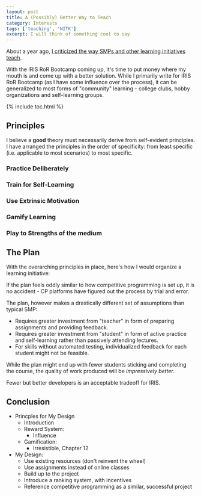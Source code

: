 ```yaml
---
layout: post
title: A (Possibly) Better Way to Teach
category: Interests
tags: ['teaching', 'NITK']
excerpt: I will think of something cool to say
---
```


About a year ago, [I criticized the way SMPs and other learning
initiatives teach](/).  

With the IRIS RoR Bootcamp coming up, it's time to put money where my
mouth is and come up with a better solution. While I primarily write for
IRIS RoR Bootcamp (as I have some influence over the process), it can be
generalized to most forms of "community" learning - college clubs, hobby
organizations and self-learning groups.

{% include toc.html %}

## Principles

I believe a **good** theory must necessarily derive from self-evident
principles. I have arranged the principles in the order of specificity:
from least specific (i.e. applicable to most scenarios) to most
specific.

### Practice Deliberately

### Train for Self-Learning

### Use Extrinsic Motivation

### Gamify Learning

### Play to Strengths of the medium

## The Plan

With the overarching principles in place, here's how I would organize a
learning initiative:

If the plan feels oddly similar to how competitive programming is set up,
it is no accident - CP platforms have figured out the process by trial
and error.

The plan, however makes a drastically different set of assumptions than
typical SMP:
- Requires greater investment from "teacher" in form of preparing
  assignments and providing feedback.
- Requires greater investment from "student" in form of active
  practice and self-learning rather than passively attending lectures.
- For skills without automated testing, individualized feedback for each
  student might not be feasible.

While the plan might end up with fewer students sticking and completing
the course, the quality of work produced will be _impressively better_.

Fewer but better developers is an acceptable tradeoff for IRIS.

## Conclusion

- Princples for My Design
  - Introduction
  - Reward System:
    - Influence
  - Gamification:
    - Irresistible, Chapter 12
- My Design:
  - Use existing resources (don't reinvent the wheel)
  - Use assignments instead of online classes
  - Build up to the project
  - Introduce a ranking system, with incentives
  - Reference competitive programming as a similar, successful project
